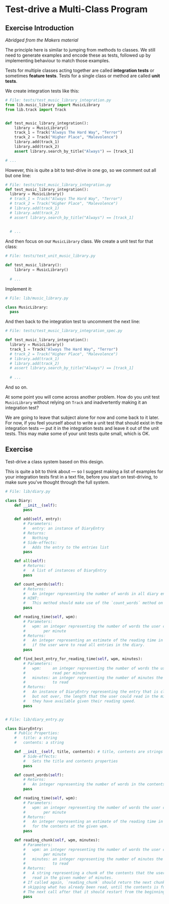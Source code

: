 # Test-drive a Multi-Class Program

## Exercise Introduction
_Abridged from the Makers material_

The principle here is similar to jumping from methods to classes. We still need
to generate examples and encode these as tests, followed up by implementing
behaviour to match those examples.

Tests for multiple classes acting together are called **integration tests** or
sometimes **feature tests**. Tests for a single class or method are called
**unit tests**.

We create integration tests like this:

```python
# File: tests/test_music_library_integration.py
from lib.music_library import MusicLibrary
from lib.track import Track


def test_music_library_integration():
    library = MusicLibrary()
    track_1 = Track("Always The Hard Way", "Terror")
    track_2 = Track("Higher Place", "Malevolence")
    library.add(track_1)
    library.add(track_2)
    assert library.search_by_title("Always") == [track_1]

# ...

```

However, this is quite a bit to test-drive in one go, so we comment out all but
one line:

```python
# File: tests/test_music_library_integration.py
def test_music_library_integration():
  library = MusicLibrary()
  # track_1 = Track("Always The Hard Way", "Terror")
  # track_2 = Track("Higher Place", "Malevolence")
  # library.add(track_1)
  # library.add(track_2)
  # assert library.search_by_title("Always") == [track_1]
  
  
  # ...

```

And then focus on our `MusicLibrary` class. We create a unit test for that
class:

```python
# File: tests/test_unit_music_library.py

def test_music_library():
    library = MusicLibrary()
  
  # ...

```

Implement it:

```python
# File: lib/music_library.py

class MusicLibrary:
  pass

```

And then back to the integration test to uncomment the next line:

```python
# File: tests/test_music_library_integration_spec.py

def test_music_library_integration():
  library = MusicLibrary()
  track_1 = Track("Always The Hard Way", "Terror")
  # track_2 = Track("Higher Place", "Malevolence")
  # library.add(track_1)
  # library.add(track_2)
  # assert library.search_by_title("Always") == [track_1]
  
  # ...

```

And so on.

At some point you will come across another problem. How do you unit test
`MusicLibrary` without relying on `Track` and inadvertently making it an
integration test?

We are going to leave that subject alone for now and come back to it later. For
now, if you feel yourself about to write a unit test that should exist in the
integration tests — put it in the integration tests and leave it out of the unit
tests. This may make some of your unit tests quite small, which is OK.

## Exercise

Test-drive a class system based on this design.

This is quite a bit to think about — so I suggest making a list of examples for
your integration tests first in a text file, before you start on test-driving,
to make sure you've thought through the full system.

```python
# File: lib/diary.py

class Diary:
    def __init__(self):
        pass

    def add(self, entry):
        # Parameters:
        #   entry: an instance of DiaryEntry
        # Returns:
        #   Nothing
        # Side-effects:
        #   Adds the entry to the entries list
        pass

    def all(self):
        # Returns:
        #   A list of instances of DiaryEntry
        pass

    def count_words(self):
        # Returns:
        #   An integer representing the number of words in all diary entries
        # HINT:
        #   This method should make use of the `count_words` method on DiaryEntry.
        pass

    def reading_time(self, wpm):
        # Parameters:
        #   wpm: an integer representing the number of words the user can read
        #        per minute
        # Returns:
        #   An integer representing an estimate of the reading time in minutes
        #   if the user were to read all entries in the diary.
        pass

    def find_best_entry_for_reading_time(self, wpm, minutes):
        # Parameters:
        #   wpm:     an integer representing the number of words the user can
        #            read per minute
        #   minutes: an integer representing the number of minutes the user has
        #            to read
        # Returns:
        #   An instance of DiaryEntry representing the entry that is closest to,
        #   but not over, the length that the user could read in the minutes
        #   they have available given their reading speed.
        pass


# File: lib/diary_entry.py

class DiaryEntry:
    # Public Properties:
    #   title: a string
    #   contents: a string

    def __init__(self, title, contents): # title, contents are strings
        # Side-effects:
        #   Sets the title and contents properties
        pass

    def count_words(self):
        # Returns:
        #   An integer representing the number of words in the contents
        pass

    def reading_time(self, wpm):
        # Parameters:
        #   wpm: an integer representing the number of words the user can read
        #        per minute
        # Returns:
        #   An integer representing an estimate of the reading time in minutes
        #   for the contents at the given wpm.
        pass

    def reading_chunk(self, wpm, minutes):
        # Parameters:
        #   wpm: an integer representing the number of words the user can read
        #        per minute
        #   minutes: an integer representing the number of minutes the user has
        #            to read
        # Returns:
        #   A string representing a chunk of the contents that the user could
        #   read in the given number of minutes.
        # If called again, `reading_chunk` should return the next chunk,
        # skipping what has already been read, until the contents is fully read.
        # The next call after that it should restart from the beginning.
        pass
```